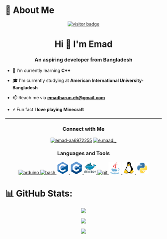 # 💫 About Me
<p align="center">
  <a href="https://visitcount.itsvg.in">
    <img src="https://visitcount.itsvg.in/api?id=Emad006&icon=2&color=6" alt="visitor badge"/>
  </a>
</p>

<h1 align="center">Hi 👋 I'm Emad</h1>
<h3 align="center">An aspiring developer from Bangladesh</h3>

- 🌱 I’m currently learning **C++**

- 🎓 I'm currently studying at **American International University-Bangladesh**

- 📫 Reach me via **emadharun.eh@gmail.com**

- ⚡ Fun fact **I love playing Minecraft**

---

<h3 align="center">Connect with Me</h3>
<p align="center">
<a href="https://linkedin.com/in/emad-aa6972255" target="blank"><img align="center" src="https://raw.githubusercontent.com/rahuldkjain/github-profile-readme-generator/master/src/images/icons/Social/linked-in-alt.svg" alt="emad-aa6972255" height="30" width="40" /></a>
<a href="https://instagram.com/e.maad._" target="blank"><img align="center" src="https://raw.githubusercontent.com/rahuldkjain/github-profile-readme-generator/master/src/images/icons/Social/instagram.svg" alt="e.maad._" height="30" width="40" /></a>
</p>

<h3 align="center">Languages and Tools</h3>
<p align="center"> <a href="https://www.arduino.cc/" target="_blank" rel="noreferrer"> <img src="https://cdn.worldvectorlogo.com/logos/arduino-1.svg" alt="arduino" width="40" height="40"/> </a> <a href="https://www.gnu.org/software/bash/" target="_blank" rel="noreferrer"> <img src="https://www.vectorlogo.zone/logos/gnu_bash/gnu_bash-icon.svg" alt="bash" width="40" height="40"/> </a> <a href="https://www.cprogramming.com/" target="_blank" rel="noreferrer"> <img src="https://raw.githubusercontent.com/devicons/devicon/master/icons/c/c-original.svg" alt="c" width="40" height="40"/> </a> <a href="https://www.w3schools.com/cpp/" target="_blank" rel="noreferrer"> <img src="https://raw.githubusercontent.com/devicons/devicon/master/icons/cplusplus/cplusplus-original.svg" alt="cplusplus" width="40" height="40"/> </a> <a href="https://www.docker.com/" target="_blank" rel="noreferrer"> <img src="https://raw.githubusercontent.com/devicons/devicon/master/icons/docker/docker-original-wordmark.svg" alt="docker" width="40" height="40"/> </a> <a href="https://git-scm.com/" target="_blank" rel="noreferrer"> <img src="https://www.vectorlogo.zone/logos/git-scm/git-scm-icon.svg" alt="git" width="40" height="40"/> </a> <a href="https://www.java.com" target="_blank" rel="noreferrer"> <img src="https://raw.githubusercontent.com/devicons/devicon/master/icons/java/java-original.svg" alt="java" width="40" height="40"/> </a> <a href="https://www.linux.org/" target="_blank" rel="noreferrer"> <img src="https://raw.githubusercontent.com/devicons/devicon/master/icons/linux/linux-original.svg" alt="linux" width="40" height="40"/> </a> <a href="https://www.python.org" target="_blank" rel="noreferrer"> <img src="https://raw.githubusercontent.com/devicons/devicon/master/icons/python/python-original.svg" alt="python" width="40" height="40"/> </a> </p>

# 📊 GitHub Stats:
<p align="center">
  <img src="https://github-readme-stats-nine-tan-27.vercel.app/api?username=Emad006&theme=nightowl&show_icons=true&hide_border=true&count_private=true"/>
</p>
<p align="center">
  <img src="https://github-readme-streak-stats.herokuapp.com/?user=Emad006&theme=nightowl&hide_border=true"/>
</p>
<p align="center">
  <img src="https://github-readme-stats-nine-tan-27.vercel.app/api/top-langs/?username=Emad006&theme=nightowl&show_icons=true&hide_border=true&layout=compact"/>
</p>


